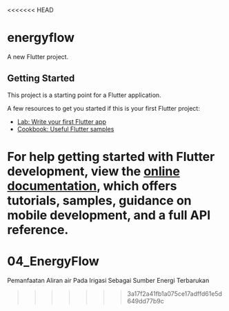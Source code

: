 <<<<<<< HEAD
# energyflow

A new Flutter project.

## Getting Started

This project is a starting point for a Flutter application.

A few resources to get you started if this is your first Flutter project:

- [Lab: Write your first Flutter app](https://docs.flutter.dev/get-started/codelab)
- [Cookbook: Useful Flutter samples](https://docs.flutter.dev/cookbook)

For help getting started with Flutter development, view the
[online documentation](https://docs.flutter.dev/), which offers tutorials,
samples, guidance on mobile development, and a full API reference.
=======
# 04_EnergyFlow
Pemanfaatan Aliran air Pada Irigasi Sebagai Sumber Energi Terbarukan
>>>>>>> 3a17f2a41fb1a075ce17adffd61e5d649dd77b9c
